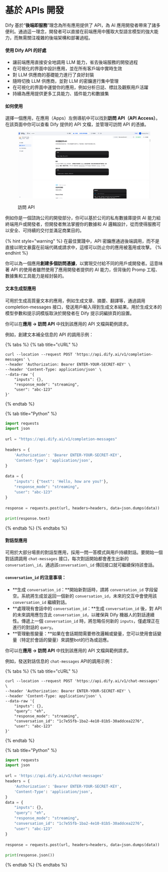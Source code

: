 # 基於 APIs 開發

Dify 基於“**後端即服務**”理念為所有應用提供了 API，為 AI 應用開發者帶來了諸多便利。通過這一理念，開發者可以直接在前端應用中獲取大型語言模型的強大能力，而無需關注複雜的後端架構和部署過程。

#### 使用 Dify API 的好處

* 讓前端應用直接安全地調用 LLM 能力，省去後端服務的開發過程
* 在可視化的界面中設計應用，並在所有客戶端中實時生效
* 對 LLM 供應商的基礎能力進行了良好封裝
* 隨時切換 LLM 供應商，並對 LLM 的密鑰進行集中管理
* 在可視化的界面中運營你的應用，例如分析日誌、標註及觀察用戶活躍
* 持續為應用提供更多工具能力、插件能力和數據集

#### 如何使用

選擇一個應用，在應用（Apps）左側導航中可以找到**訪問 API（API Access）**。在該頁面中你可以查看 Dify 提供的 API 文檔，並管理可訪問 API 的憑據。

<figure><img src="../../.gitbook/assets/api-access.png" alt=""><figcaption><p>訪問 API</p></figcaption></figure>

例如你是一個諮詢公司的開發部分，你可以基於公司的私有數據庫提供 AI 能力給終端用戶或開發者，但開發者無法掌握你的數據和 AI 邏輯設計，從而使得服務可以安全、可持續的交付並滿足商業目的。

{% hint style="warning" %}
在最佳實踐中，API 密鑰應通過後端調用，而不是直接以明文暴露在前端代碼或請求中，這樣可以防止你的應用被濫用或攻擊。
{% endhint %}

你可以為一個應用**創建多個訪問憑據**，以實現交付給不同的用戶或開發者。這意味著 API 的使用者雖然使用了應用開發者提供的 AI 能力，但背後的 Promp 工程、數據集和工具能力是經封裝的。

#### 文本生成型應用

可用於生成高質量文本的應用，例如生成文章、摘要、翻譯等，通過調用 completion-messages 接口，發送用戶輸入得到生成文本結果。用於生成文本的模型參數和提示詞模版取決於開發者在 Dify 提示詞編排頁的設置。

你可以在**應用 -> 訪問 API** 中找到該應用的 API 文檔與範例請求。

例如，創建文本補全信息的 API 的調用示例：

{% tabs %}
{% tab title="cURL" %}
```
curl --location --request POST 'https://api.dify.ai/v1/completion-messages' \
--header 'Authorization: Bearer ENTER-YOUR-SECRET-KEY' \
--header 'Content-Type: application/json' \
--data-raw '{
    "inputs": {},
    "response_mode": "streaming",
    "user": "abc-123"
}'
```
{% endtab %}

{% tab title="Python" %}
```python
import requests
import json

url = "https://api.dify.ai/v1/completion-messages"

headers = {
    'Authorization': 'Bearer ENTER-YOUR-SECRET-KEY',
    'Content-Type': 'application/json',
}

data = {
    "inputs": {"text": 'Hello, how are you?'},
    "response_mode": "streaming",
    "user": "abc-123"
}

response = requests.post(url, headers=headers, data=json.dumps(data))

print(response.text)
```
{% endtab %}
{% endtabs %}

#### 對話型應用

可用於大部分場景的對話型應用，採用一問一答模式與用戶持續對話。要開始一個對話請調用 `chat-messages` 接口，每次對話開始都會產生出新的 `conversation\_id`，通過該`conversation\_id` 傳回接口就可繼續保持該會話。

#### `conversation_id` 的注意事項：

- **生成 `conversation_id`：**開始新對話時，請將 `conversation_id` 字段留空。系統將生成並返回一個新的 `conversation_id`，未來的交互中會使用該 `conversation_id` 繼續對話。
- **處理現有會話中的 `conversation_id`：**生成 `conversation_id` 後，對 API 的未來調用應包含此 `conversation_id`，以確保與 Dify 機器人的對話連續性。傳遞上一個 `conversation_id` 時，將忽略任何新的 `inputs`，僅處理正在進行的對話的 `query`。
- **管理動態變量：**如果在會話期間需要修改邏輯或變量，您可以使用會話變量（特定於會話的變量）來調整bot的行為或迴應。

你可以在**應用 -> 訪問 API** 中找到該應用的 API 文檔與範例請求。

例如，發送對話信息的 `chat-messages` API的調用示例：

{% tabs %}
{% tab title="cURL" %}
```
curl --location --request POST 'https://api.dify.ai/v1/chat-messages' \
--header 'Authorization: Bearer ENTER-YOUR-SECRET-KEY' \
--header 'Content-Type: application/json' \
--data-raw '{
    "inputs": {},
    "query": "eh",
    "response_mode": "streaming",
    "conversation_id": "1c7e55fb-1ba2-4e10-81b5-30addcea2276",
    "user": "abc-123"
}'

```
{% endtab %}

{% tab title="Python" %}
```python
import requests
import json

url = 'https://api.dify.ai/v1/chat-messages'
headers = {
    'Authorization': 'Bearer ENTER-YOUR-SECRET-KEY',
    'Content-Type': 'application/json',
}
data = {
    "inputs": {},
    "query": "eh",
    "response_mode": "streaming",
    "conversation_id": "1c7e55fb-1ba2-4e10-81b5-30addcea2276",
    "user": "abc-123"
}

response = requests.post(url, headers=headers, data=json.dumps(data))

print(response.json())
```
{% endtab %}
{% endtabs %}
